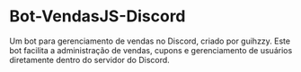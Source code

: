 # Bot-VendasJS-Discord
Um bot para gerenciamento de vendas no Discord, criado por guihzzy. Este bot facilita a administração de vendas, cupons e gerenciamento de usuários diretamente dentro do servidor do Discord.
